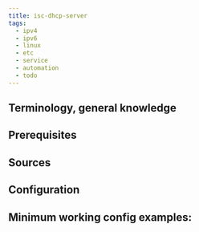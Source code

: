 ```yaml
---
title: isc-dhcp-server
tags:
  - ipv4
  - ipv6
  - linux
  - etc
  - service
  - automation
  - todo
---
```



Terminology, general knowledge
---


Prerequisites
---


Sources
---


Configuration
---


Minimum working config examples:
---